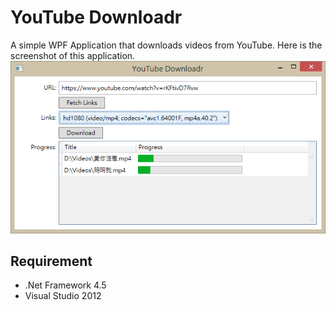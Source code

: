 YouTube Downloadr
=================

A simple WPF Application that downloads videos from YouTube. Here is the screenshot of this application.
![YouTube Downloadr](Assets/screenshot.png?raw=true "Screenshot of YouTube Downloadr")

Requirement
-----------

* .Net Framework 4.5
* Visual Studio 2012